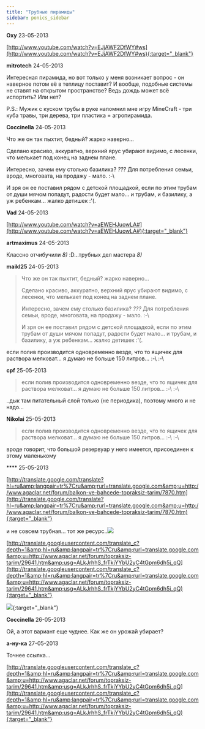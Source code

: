 ```yaml
---
title: "Трубные пирамиды"
sidebar: ponics_sidebar
---
```


**Oxy** 23-05-2013

[http://www.youtube.com/watch?v=EJjAWF2DfWY#ws](http://www.youtube.com/watch?v=EJjAWF2DfWY#ws){:target="_blank"}


**mitrotech** 24-05-2013

Интересная пирамида, но вот только у меня возникает вопрос - он наверное потом её в теплицу поставит? И вообще, подобные системы не ставят на открытом пространстве? Ведь дождь может всё испортить? Или нет?

P.S.: Мужик с куском трубы в руке напомнил мне игру MineCraft - три куба травы, три дерева, три пластика = агропирамида.


**Coccinella** 24-05-2013

Что же он так пыхтит, бедный? жарко наверно... 

Сделано красиво, аккуратно, верхний ярус убирают видимо, с лесенки, что мелькает под конец на заднем плане. 

Интересно, зачем ему столько базилика? *???* Для потребления семьи, вроде, многовата, на продажу - мало. :-\

И зря он ее поставил рядом с детской площадкой, если по этим трубам от души мячом попадут, радости будет мало... и трубам, и базилику, а уж ребенкам... жалко детишек :&#039;(.


**Vad** 24-05-2013

[http://www.youtube.com/watch?v=aEWEHJuowLA#](http://www.youtube.com/watch?v=aEWEHJuowLA#){:target="_blank"}


**artmaximus** 24-05-2013

Классно отчибучили *8)* :D...трубных дел мастера *8)*


**maikl25** 24-05-2013

> Что же он так пыхтит, бедный? жарко наверно... 
> 
> Сделано красиво, аккуратно, верхний ярус убирают видимо, с лесенки, что мелькает под конец на заднем плане. 
> 
> Интересно, зачем ему столько базилика? *???* Для потребления семьи, вроде, многовата, на продажу - мало. :-\
> 
> И зря он ее поставил рядом с детской площадкой, если по этим трубам от души мячом попадут, радости будет мало... и трубам, и базилику, а уж ребенкам... жалко детишек :&#039;(.

если полив производится одновременно везде, что то ящичек для раствора мелковат... я думаю не больше 150 литров... :-\ :-\


**cpf** 25-05-2013

> если полив производится одновременно везде, что то ящичек для раствора мелковат... я думаю не больше 150 литров... :-\ :-\

..дык там питательный слой только (не периодика), поэтому много и не надо...


**Nikolai** 25-05-2013

> если полив производится одновременно везде, что то ящичек для раствора мелковат... я думаю не больше 150 литров... :-\ :-\

вроде говорит, что большой резервуар у него имеется, присоединен к этому маленькому


**** 25-05-2013

[http://translate.google.com/translate?hl=ru&amp;langpair=tr%7Cru&amp;rurl=translate.google.com&amp;u=http://www.agaclar.net/forum/balkon-ve-bahcede-topraksiz-tarim/7870.htm](http://translate.google.com/translate?hl=ru&amp;langpair=tr%7Cru&amp;rurl=translate.google.com&amp;u=http://www.agaclar.net/forum/balkon-ve-bahcede-topraksiz-tarim/7870.htm){:target="_blank"}

и не совсем трубная... тот же ресурс..![](http://www.agaclar.net/forum/attachments/topraksiz-tarim/194998d1299057765-000_0052.jpg)

[http://translate.googleusercontent.com/translate_c?depth=1&amp;hl=ru&amp;langpair=tr%7Cru&amp;rurl=translate.google.com&amp;u=http://www.agaclar.net/forum/topraksiz-tarim/29641.htm&amp;usg=ALkJrhhS_frTkjYYbU2yC4tGpm6dh5j_qQ](http://translate.googleusercontent.com/translate_c?depth=1&amp;hl=ru&amp;langpair=tr%7Cru&amp;rurl=translate.google.com&amp;u=http://www.agaclar.net/forum/topraksiz-tarim/29641.htm&amp;usg=ALkJrhhS_frTkjYYbU2yC4tGpm6dh5j_qQ){:target="_blank"}

[![](/attachimages/13398_-1пир.jpg)](https://t.me/ponics_ru_files/10572){:target="_blank"}

**Coccinella** 26-05-2013

Ой, а этот вариант еще чуднее. Как же он урожай убирает?


**а-ну-ка** 27-05-2013

Точнее ссылка...

[http://translate.googleusercontent.com/translate_c?depth=1&amp;hl=ru&amp;langpair=tr%7Cru&amp;rurl=translate.google.com&amp;u=http://www.agaclar.net/forum/topraksiz-tarim/29641.htm&amp;usg=ALkJrhhS_frTkjYYbU2yC4tGpm6dh5j_qQ](http://translate.googleusercontent.com/translate_c?depth=1&amp;hl=ru&amp;langpair=tr%7Cru&amp;rurl=translate.google.com&amp;u=http://www.agaclar.net/forum/topraksiz-tarim/29641.htm&amp;usg=ALkJrhhS_frTkjYYbU2yC4tGpm6dh5j_qQ){:target="_blank"}


